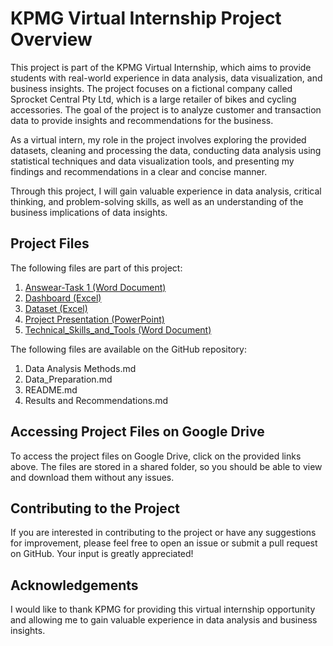 # KPMG Virtual Internship Project Overview

This project is part of the KPMG Virtual Internship, which aims to provide students with real-world experience in data analysis, data visualization, and business insights. The project focuses on a fictional company called Sprocket Central Pty Ltd, which is a large retailer of bikes and cycling accessories. The goal of the project is to analyze customer and transaction data to provide insights and recommendations for the business.

As a virtual intern, my role in the project involves exploring the provided datasets, cleaning and processing the data, conducting data analysis using statistical techniques and data visualization tools, and presenting my findings and recommendations in a clear and concise manner.

Through this project, I will gain valuable experience in data analysis, critical thinking, and problem-solving skills, as well as an understanding of the business implications of data insights.

## Project Files

The following files are part of this project:

1. [Answear-Task 1 (Word Document)](https://drive.google.com/drive/folders/1LVpIuhkjQSpM4BLtXYsWJvtSEp9cxPOl?usp=sharing)
2. [Dashboard (Excel)](https://drive.google.com/drive/folders/1LVpIuhkjQSpM4BLtXYsWJvtSEp9cxPOl?usp=sharing)
3. [Dataset (Excel)](https://drive.google.com/drive/folders/1LVpIuhkjQSpM4BLtXYsWJvtSEp9cxPOl?usp=sharing)
4. [Project Presentation (PowerPoint)](https://drive.google.com/drive/folders/1LVpIuhkjQSpM4BLtXYsWJvtSEp9cxPOl?usp=sharing)
5. [Technical_Skills_and_Tools (Word Document)](https://drive.google.com/drive/folders/1LVpIuhkjQSpM4BLtXYsWJvtSEp9cxPOl?usp=sharing)

The following files are available on the GitHub repository:

1. Data Analysis Methods.md
2. Data_Preparation.md
3. README.md
4. Results and Recommendations.md

## Accessing Project Files on Google Drive

To access the project files on Google Drive, click on the provided links above. The files are stored in a shared folder, so you should be able to view and download them without any issues.

## Contributing to the Project

If you are interested in contributing to the project or have any suggestions for improvement, please feel free to open an issue or submit a pull request on GitHub. Your input is greatly appreciated!

## Acknowledgements

I would like to thank KPMG for providing this virtual internship opportunity and allowing me to gain valuable experience in data analysis and business insights.


